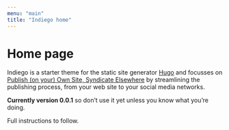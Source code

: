 ```yaml
---
menu: "main"
title: "Indiego home"
---
```


# Home page

Indiego is a starter theme for the static site generator [Hugo](https://gohugo.io/)
and focusses on [Publish (on your) Own Site, Syndicate Elsewhere](https://indieweb.org/POSSE) by streamlining the publishing process, from your web site to your social media networks.

**Currently version 0.0.1** so don’t use it yet unless you know what you’re doing. 

Full instructions to follow.